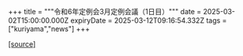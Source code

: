 +++
title = """令和6年定例会3月定例会議（1日目）"""
date = 2025-03-02T15:00:00.000Z
expiryDate = 2025-03-12T09:16:54.332Z
tags = ["kuriyama","news"]
+++


[[source]](https://www.town.kuriyama.hokkaido.jp/site/gikai/26199.html)
